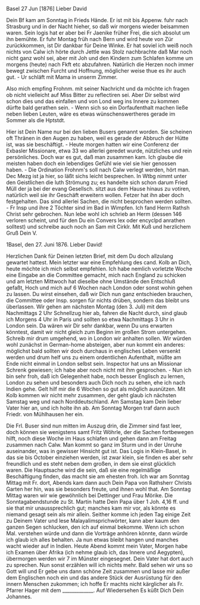  Basel 27 Jun [1876]
Lieber David

Dein Bf kam am Sonntag in Frieds Hände. Er ist mit bis Appenw. fuhr nach Strasburg und in der Nacht hieher, so daß wir morgens wieder beisammen waren. Sein logis hat er aber bei Fr Jaenike früher Frei, die sich absolut um ihn bemühte. Er fuhr Montag früh nach Bern und wird heute von Zür zurückkommen, ist Dir dankbar für Deine Winke. Er hat soviel ich weiß noch nichts von Calw ich hörte durch Jettle was Stolz nachbrachte daß Mar noch nicht ganz wohl sei, aber mit Joh und den Kindern zum Schlafen komme um morgens (heute) nach Fkft etc abzufahren. Natürlich die Herzen noch immer bewegt zwischen Furcht und Hoffnung, möglicher weise thue es ihr auch gut. - Ur schläft mit Mama in unserm Zimmer.

Also mich empfing Frohnm. mit seiner Nachricht und da möchte ich fragen ob nicht vielleicht auf Miss Bitter zu reflectiren sei. Aber Dir selbst wird schon dies und das einfallen und von Lond weg ins Innere zu kommen dürfte bald gerathen sein. - Wenn sich so ein Dorfaufenthalt machen ließe neben lieben Leuten, wäre es etwas wünschenswertheres gerade im Sommer als die Hptstdt.

Hier ist Dein Name nur bei den lieben Busers genannt worden. Sie scheinen oft Thränen in den Augen zu haben, weil es gerade der Abbruch der Hütte ist, was sie beschäftigt. - Heute morgen hatten wir eine Conferenz der Exbasler Missionare, etwa 33 wo allerlei geredet wurde, nützliches und rein persönliches. Doch war es gut, daß man zusammen kam. Ich glaube die meisten haben doch ein lebendiges Gefühl wie viel sie hier genossen haben. - Die Ordination Frohnm's soll nach Calw verlegt werden, hört man. Dec Mezg ist ja hier, so läßt sichs leicht besprechen. In Wtbg nimmt unter den Geistlichen die luth Strömung zu; es handelte sich schon darum Fried Müll der ja bei der evang Gesellsch. sitzt aus dem Hause hinaus zu votiren, natürlich weil sie ihr Geschäft erweitern wollen. Fetzer hat ihn aber doch festgehalten. Das sind allerlei Sachen, die nicht besprochen werden sollten. - Fr Insp und ihre 2 Töchter sind im Bad in Wimpfen. Ich fand Herrn Rathsh Christ sehr gebrochen. Nun lebe wohl ich schrieb an Herm (dessen 146 verloren scheint, und für den Du ein Convers lex oder encyclpd anrathen solltest) und schreibe auch noch an Sam mit Cirklr. Mit Kuß und herzlichem Gruß  Dein V.


 1Basel, den 27. Juni 1876.
Lieber David!

Herzlichen Dank für Deinen letzten Brief, mit dem Du doch allzulang gewartet hattest. Mein letzter war eine Empfehlung des cand. Kolb an Dich, heute möchte ich mich selbst empfehlen. Ich habe nemlich vorletzte Woche eine Eingabe an die Committee gemacht, mich nach England zu schicken und am letzten Mittwoch hat dieselbe ohne Umstände den Entschluß gefaßt, Hoch und mich auf 6 Wochen nach London oder sonst wohin gehen zu lassen. Du wirst einsehen, daß wir Dich nun ganz entschieden brauchen, die Committee oder Insp. sorgen für nichts drüben, sondern das bleibt uns überlassen. Wir gehen am nächsten Montag (den 3. Juli) mit dem Nachmittags 2 Uhr Schnellzug hier ab, fahren die Nacht durch, sind glaub ich Morgens 4 Uhr in Paris und sollten so etwa Nachmittags 3 Uhr in London sein. Da wären wir Dir sehr dankbar, wenn Du uns erwarten könntest, damit wir nicht gleich zum Beginn im großen Strom untergehen. Schreib mir drum umgehend, wo in London wir anhalten sollen. Wir würden wohl zunächst in German-home absteigen, aber nun kommt ein anderes: möglichst bald sollten wir doch durchaus in englisches Leben versenkt werden und drum helf uns zu einem ordentlichen Aufenthalt, müßte am Ende nicht einmal in London selbst sein. Inspector hat uns an Missionar Schrenk gewiesen; ich habe aber noch nicht mit ihm gesprochen. - Nun ich bin sehr froh, daß ich Gelegenheit habe, noch besser Englisch zu lernen, London zu sehen und besonders auch Dich noch zu sehen, ehe ich nach Indien gehe. Gelt hilf mir die 6 Wochen so gut als möglich ausnützen. Mit Kolb kommen wir nicht mehr zusammen, der geht glaub ich nächsten Samstag weg und nach Norddeutschland. Am Samstag kam Dein lieber Vater hier an, und ich holte ihn ab. Am Sonntag Morgen traf dann auch Friedr. von Mühlhausen her ein.

Die Frl. Buser sind nun mitten im Auszug drin, die Zimmer sind fast leer, doch können sie wenigstens samt Fritz Wöhrle, der die Sachen fortbewegen hilft, noch diese Woche im Haus schlafen und gehen dann am Freitag zusammen nach Calw. Man kommt so ganz im Sturm und in der Unruhe auseinander, was in gewisser Hinsicht gut ist. Das Logis in Klein-Basel, in das sie bis October einziehen werden, ist zwar klein, sie finden es aber sehr freundlich und es steht neben dem großen, in dem sie einst glücklich waren. Die Hauptsache wird die sein, daß sie eine regelmäßige Beschäftigung finden, das macht sie am ehesten froh. Ich war am Sonntag Mittag mit Fr. dort, Abends kam dann auch Dein Papa von Rathsherr Christs Garten her hin, was sie besonders freute, und ihnen wohl that. Am Sonntag Mittag waren wir wie gewöhnlich bei Dettinger und Frau Mörike. Die Sonntagabendstunde zu St. Martin hatte Dein Papa über 1 Joh. 4,16 ff. und sie that mir unaussprechlich gut; manches kam mir vor, als könnte es niemand gesagt sein als mir allein. Seither komme ich jeden Tag einige Zeit zu Deinem Vater und lese Malayalimsprichwörter, kann aber kaum den ganzen Segen schlucken, den ich auf einmal bekomme. Wenn ich schon Mal. verstehen würde und dann die Vorträge anhören könnte, dann würde ich glaub ich alles behalten. Ja nun etwas bleibt hangen und manches wacht wieder auf in Indien. Heute Abend kommt mein Vater, Morgen habe ich Examen über Afrika (ich nehme glaub ich, das Innere und Aegypten), übermorgen werden wir 7 im Münster eingesegnet. Dein Vater hat dort auch zu sprechen. Nun sonst erzählen will ich nichts mehr. Bald sehen wir uns so Gott will und Er gebe uns dann schöne Zeit zusammen und lasse mir außer dem Englischen noch ein und das andere Stück der Ausrüstung für den innern Menschen zukommen; ich hoffe Er machts nicht kärglicher als Fr. Pfarrer Hager mit dem _____________. Auf Wiedersehen
 Es küßt Dich
 Dein Johannes.

